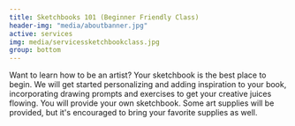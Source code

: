 ```yaml
---
title: Sketchbooks 101 (Beginner Friendly Class)
header-img: "media/aboutbanner.jpg"
active: services
img: media/servicessketchbookclass.jpg
group: bottom
---
```


Want to learn how to be an artist? Your sketchbook is the best place to begin. We will get started personalizing and adding inspiration to your book, incorporating drawing prompts and exercises to get your creative juices flowing. You will provide your own sketchbook. Some art supplies will be provided, but it's encouraged to bring your favorite supplies as well.
